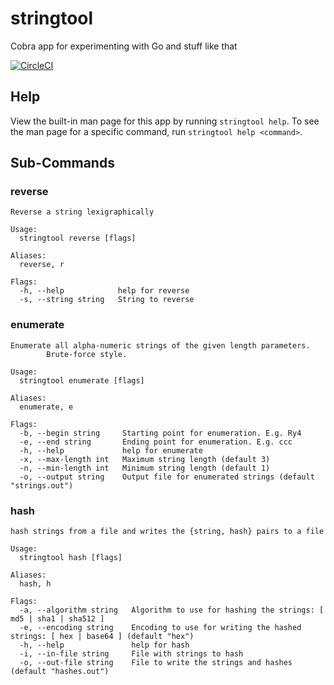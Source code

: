 # stringtool
Cobra app for experimenting with Go and stuff like that

[![CircleCI](https://circleci.com/gh/Ubunfu/stringtool.svg?style=svg)](https://circleci.com/gh/Ubunfu/stringtool)

## Help
View the built-in man page for this app by running ```stringtool help```.  To see the man page for a specific command, run ```stringtool help <command>```.

## Sub-Commands

### reverse
```
Reverse a string lexigraphically

Usage:
  stringtool reverse [flags]

Aliases:
  reverse, r

Flags:
  -h, --help            help for reverse
  -s, --string string   String to reverse
```

### enumerate
```
Enumerate all alpha-numeric strings of the given length parameters.
		Brute-force style.

Usage:
  stringtool enumerate [flags]

Aliases:
  enumerate, e

Flags:
  -b, --begin string     Starting point for enumeration. E.g. Ry4
  -e, --end string       Ending point for enumeration. E.g. ccc
  -h, --help             help for enumerate
  -x, --max-length int   Maximum string length (default 3)
  -n, --min-length int   Minimum string length (default 1)
  -o, --output string    Output file for enumerated strings (default "strings.out")
```

### hash
```
hash strings from a file and writes the {string, hash} pairs to a file

Usage:
  stringtool hash [flags]

Aliases:
  hash, h

Flags:
  -a, --algorithm string   Algorithm to use for hashing the strings: [ md5 | sha1 | sha512 ]
  -e, --encoding string    Encoding to use for writing the hashed strings: [ hex | base64 ] (default "hex")
  -h, --help               help for hash
  -i, --in-file string     File with strings to hash
  -o, --out-file string    File to write the strings and hashes (default "hashes.out")
```